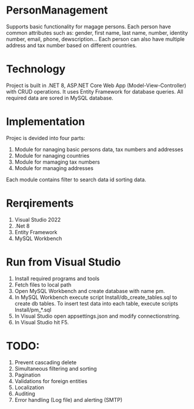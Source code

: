 # PersonManagement

Supports basic functionality for magage persons. Each person have common attributes such as: gender, first name, last name,
number, identity number, email, phone, dewscription... Each person can also have multiple address and tax number based on different countries. 

# Technology
Project is built in .NET 8, ASP.NET Core Web App (Model-View-Controller) with CRUD operations. It uses Entity Framework for database queries.
All required data are sored in MySQL database.

# Implementation
Projec is devided into four parts:
1. Module for nanaging basic persons data, tax numbers and addresses
2. Module for nanaging countries
3. Module for mamaging tax numbers
4. Module for managing addresses

Each module contains filter to search data id sorting data.


# Rerqirements
1. Visual Studio 2022
2. .Net 8
3. Entity Framework
4. MySQL Workbench


# Run from Visual Studio
1. Install required programs and tools
2. Fetch files to local path
3. Open MySQL Workbench and create database with name pm.
4. In MySQL Workbench execute script Install/db_create_tables.sql to create db tables. To insert test data into each table, execute scripts Install/pm_*.sql
5. In Visual Studio open appsettings.json and modify connectionstring.
6. In Visual Studio hit F5.


# TODO:
1. Prevent cascading delete
2. Simultaneous filtering and sorting
3. Pagination
4. Validations for foreign entities
5. Localization
6. Auditing
7. Error handling (Log file) and alerting (SMTP)